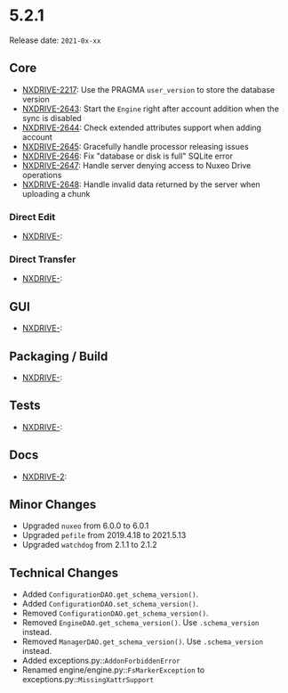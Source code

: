 # 5.2.1

Release date: `2021-0x-xx`

## Core

- [NXDRIVE-2217](https://jira.nuxeo.com/browse/NXDRIVE-2217): Use the PRAGMA `user_version` to store the database version
- [NXDRIVE-2643](https://jira.nuxeo.com/browse/NXDRIVE-2643): Start the `Engine` right after account addition when the sync is disabled
- [NXDRIVE-2644](https://jira.nuxeo.com/browse/NXDRIVE-2644): Check extended attributes support when adding account
- [NXDRIVE-2645](https://jira.nuxeo.com/browse/NXDRIVE-2645): Gracefully handle processor releasing issues
- [NXDRIVE-2646](https://jira.nuxeo.com/browse/NXDRIVE-2646): Fix "database or disk is full" SQLite error
- [NXDRIVE-2647](https://jira.nuxeo.com/browse/NXDRIVE-2647): Handle server denying access to Nuxeo Drive operations
- [NXDRIVE-2648](https://jira.nuxeo.com/browse/NXDRIVE-2648): Handle invalid data returned by the server when uploading a chunk

### Direct Edit

- [NXDRIVE-](https://jira.nuxeo.com/browse/NXDRIVE-2639):

### Direct Transfer

- [NXDRIVE-](https://jira.nuxeo.com/browse/NXDRIVE-2639):

## GUI

- [NXDRIVE-](https://jira.nuxeo.com/browse/NXDRIVE-2639):

## Packaging / Build

- [NXDRIVE-](https://jira.nuxeo.com/browse/NXDRIVE-2639):

## Tests

- [NXDRIVE-](https://jira.nuxeo.com/browse/NXDRIVE-2639):

## Docs

- [NXDRIVE-2](https://jira.nuxeo.com/browse/NXDRIVE-2):

## Minor Changes

- Upgraded `nuxeo` from 6.0.0 to 6.0.1
- Upgraded `pefile` from 2019.4.18 to 2021.5.13
- Upgraded `watchdog` from 2.1.1 to 2.1.2

## Technical Changes

- Added `ConfigurationDAO.get_schema_version()`.
- Added `ConfigurationDAO.set_schema_version()`.
- Removed `ConfigurationDAO.get_schema_version()`.
- Removed `EngineDAO.get_schema_version()`. Use `.schema_version` instead.
- Removed `ManagerDAO.get_schema_version()`. Use `.schema_version` instead.
- Added exceptions.py::`AddonForbiddenError`
- Renamed engine/engine.py::`FsMarkerException` to exceptions.py::`MissingXattrSupport`
